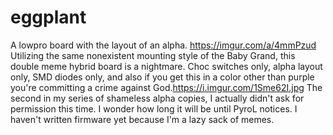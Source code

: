 # eggplant
A lowpro board with the layout of an alpha.
https://imgur.com/a/4mmPzud
Utilizing the same nonexistent mounting style of the Baby Grand, this double meme hybrid board is a nightmare. Choc switches only, alpha layout only, SMD diodes only, and also if you get this in a color other than purple you're committing a crime against God.https://i.imgur.com/1Sme62I.jpg
The second in my series of shameless alpha copies, I actually didn't ask for permission this time. I wonder how long it will be until PyroL notices. I haven't written firmware yet because I'm a lazy sack of memes.
